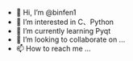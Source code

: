 - 👋 Hi, I’m @binfen1
- 👀 I’m interested in C、Python
- 🌱 I’m currently learning Pyqt
- 💞️ I’m looking to collaborate on ...
- 📫 How to reach me ...

<!---
binfen1/binfen1 is a ✨ special ✨ repository because its `README.md` (this file) appears on your GitHub profile.
You can click the Preview link to take a look at your changes.
--->
